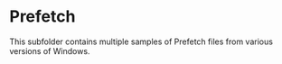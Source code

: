 # Prefetch

This subfolder contains multiple samples of Prefetch files from various versions of Windows.
